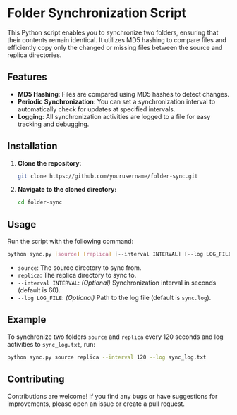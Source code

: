 # Folder Synchronization Script

This Python script enables you to synchronize two folders, ensuring that their contents remain identical. It utilizes MD5 hashing to compare files and efficiently copy only the changed or missing files between the source and replica directories.

## Features

- **MD5 Hashing**: Files are compared using MD5 hashes to detect changes.
- **Periodic Synchronization**: You can set a synchronization interval to automatically check for updates at specified intervals.
- **Logging**: All synchronization activities are logged to a file for easy tracking and debugging.

## Installation

1. **Clone the repository:**

    ```bash
    git clone https://github.com/yourusername/folder-sync.git
    ```

2. **Navigate to the cloned directory:**

    ```bash
    cd folder-sync
    ```

## Usage

Run the script with the following command:

```bash
python sync.py [source] [replica] [--interval INTERVAL] [--log LOG_FILE]
```

- `source`: The source directory to sync from.
- `replica`: The replica directory to sync to.
- `--interval INTERVAL`: *(Optional)* Synchronization interval in seconds (default is 60).
- `--log LOG_FILE`: *(Optional)* Path to the log file (default is `sync.log`).

## Example

To synchronize two folders `source` and `replica` every 120 seconds and log activities to `sync_log.txt`, run:

```bash
python sync.py source replica --interval 120 --log sync_log.txt
```

## Contributing

Contributions are welcome! If you find any bugs or have suggestions for improvements, please open an issue or create a pull request.

